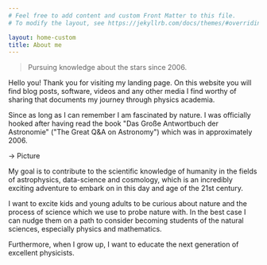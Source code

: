 ```yaml
---
# Feel free to add content and custom Front Matter to this file.
# To modify the layout, see https://jekyllrb.com/docs/themes/#overriding-theme-defaults

layout: home-custom
title: About me 
---
```

<blockquote>Pursuing knowledge about the stars since 2006.</blockquote>

Hello you! Thank you for visiting my landing page. On this website you will find 
blog posts, software, videos and any other media I find worthy of sharing that documents
my journey through physics academia. 

Since as long as I can remember I am fascinated by nature. I was officially hooked 
after having read the book "Das Große Antwortbuch der Astronomie" ("The Great Q&A on Astronomy")
which was in approximately 2006. 

-> Picture

My goal is to contribute to the scientific knowledge of humanity in the fields of astrophysics,
data-science and cosmology, which is an incredibly exciting adventure to embark on in 
this day and age of the 21st century.

I want to excite kids and young adults to be curious about nature and the process of science 
which we use to probe nature with. In the best case I can nudge them on 
a path to consider becoming students of the natural sciences, especially physics and mathematics. 

Furthermore, when I grow up, I want to educate the next generation of excellent physicists. 